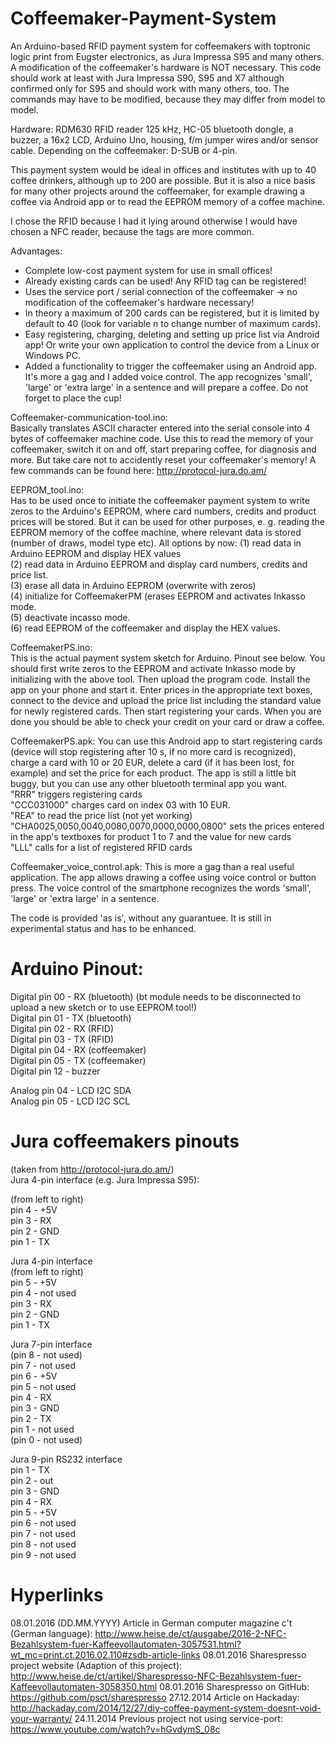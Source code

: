 Coffeemaker-Payment-System
==========================

An Arduino-based RFID payment system for coffeemakers with toptronic logic print from Eugster electronics, as Jura Impressa S95 and many others. A modification of the coffeemaker's hardware is NOT necessary. This code should work at least with Jura Impressa S90, S95 and X7 although confirmed only for S95 and should work with many others, too. The commands may have to be modified, because they may differ from model to model.    
   
Hardware: RDM630 RFID reader 125 kHz, HC-05 bluetooth dongle, a buzzer, a 16x2 LCD, Arduino Uno, housing, f/m jumper wires and/or sensor cable. Depending on the coffeemaker: D-SUB or 4-pin.     

This payment system would be ideal in offices and institutes with up to 40 coffee drinkers, although up to 200 are possible. But it is also a nice basis for many other projects around the coffeemaker, for example drawing a coffee via Android app or to read the EEPROM memory of a coffee machine.    

I chose the RFID because I had it lying around otherwise I would have chosen a NFC reader, because the tags are more common.     
   
Advantages:   
- Complete low-cost payment system for use in small offices!    
- Already existing cards can be used! Any RFID tag can be registered!    
- Uses the service port / serial connection of the coffeemaker -> no modification of the coffeemaker's hardware necessary!   
- In theory a maximum of 200 cards can be registered, but it is limited by default to 40 (look for variable n to change number of maximum cards).   
- Easy registering, charging, deleting and setting up price list via Android app! Or write your own application to control the device from a Linux or Windows PC.   
- Added a functionality to trigger the coffeemaker using an Android app. It's more a gag and I added voice control. The app recognizes 'small', 'large' or 'extra large' in a sentence and will prepare a coffee. Do not forget to place the cup!    
   
Coffeemaker-communication-tool.ino:     
Basically translates ASCII character entered into the serial console into 4 bytes of coffeemaker machine code. Use this to read the memory of your coffeemaker, switch it on and off, start preparing coffee, for diagnosis and more. But take care not to accidently reset your coffeemaker's memory! A few commands can be found here: http://protocol-jura.do.am/   
     
EEPROM_tool.ino:       
Has to be used once to initiate the coffeemaker payment system to write zeros to the Arduino's EEPROM, where card numbers, credits and product prices will be stored. But it can be used for other purposes, e. g. reading the EEPROM memory of the coffee machine, where relevant data is stored (number of draws, model type etc). All options by now:
(1) read data in Arduino EEPROM and display HEX values         
(2) read data in Arduino EEPROM and display card numbers, credits and price list.       
(3) erase all data in Arduino EEPROM (overwrite with zeros)         
(4) initialize for CoffeemakerPM (erases EEPROM and activates Inkasso mode.       
(5) deactivate incasso mode.          
(6) read EEPROM of the coffeemaker and display the HEX values.              
   
CoffeemakerPS.ino:    
This is the actual payment system sketch for Arduino. Pinout see below. You should first write zeros to the EEPROM and activate Inkasso mode by initializing with the above tool. Then upload the program code. Install the app on your phone and start it. Enter prices in the appropriate text boxes, connect to the device and upload the price list including the standard value for newly registered cards. Then start registering your cards. When you are done you should be able to check your credit on your card or draw a coffee.    
   
CoffeemakerPS.apk: You can use this Android app to start registering cards (device will stop registering after 10 s, if no more card is recognized), charge a card with 10 or 20 EUR, delete a card (if it has been lost, for example) and set the price for each product. The app is still a little bit buggy, but you can use any other bluetooth terminal app you want.    
"RRR" triggers registering cards   
"CCC031000" charges card on index 03 with 10 EUR.   
"REA" to read the price list (not yet working)   
"CHA0025,0050,0040,0080,0070,0000,0000,0800" sets the prices entered in the app's textboxes for product 1 to 7 and the value for new cards   
"LLL" calls for a list of registered RFID cards   

Coffeemaker_voice_control.apk: This is more a gag than a real useful application. The app allows drawing a coffee using voice control or button press. The voice control of the smartphone recognizes the words 'small', 'large' or 'extra large' in a sentence. 
   
The code is provided 'as is', without any guarantuee. It is still in experimental status and has to be enhanced.   
   
Arduino Pinout:   
===============   
Digital pin 00 - RX (bluetooth)   (bt module needs to be disconnected to upload a new sketch or to use EEPROM tool!)      
Digital pin 01 - TX (bluetooth)   
Digital pin 02 - RX (RFID)   
Digital pin 03 - TX (RFID)   
Digital pin 04 - RX (coffeemaker)   
Digital pin 05 - TX (coffeemaker)      
Digital pin 12 - buzzer  
   
Analog pin 04 - LCD I2C SDA  
Analog pin 05 - LCD I2C SCL  
   
Jura coffeemakers pinouts  
=========================   
(taken from http://protocol-jura.do.am/)   
Jura 4-pin interface (e.g. Jura Impressa S95):   
     
(from left to right)    
pin 4 - +5V    
pin 3 - RX  
pin 2 - GND  
pin 1 - TX  
    
Jura 4-pin interface  
(from left to right)  
pin 5 - +5V   
pin 4 - not used  
pin 3 - RX  
pin 2 - GND  
pin 1 - TX  
   
Jura 7-pin interface  
(pin 8 - not used)  
pin 7 - not used   
pin 6 - +5V  
pin 5 - not used  
pin 4 - RX   
pin 3 - GND  
pin 2 - TX  
pin 1 - not used  
(pin 0 - not used)  
  
Jura 9-pin RS232 interface  
pin 1 - TX   
pin 2 - out    
pin 3 - GND   
pin 4 - RX   
pin 5 - +5V   
pin 6 - not used  
pin 7 - not used   
pin 8 - not used  
pin 9 - not used  

Hyperlinks
==========
08.01.2016 (DD.MM.YYYY) Article in German computer magazine c't (German language): http://www.heise.de/ct/ausgabe/2016-2-NFC-Bezahlsystem-fuer-Kaffeevollautomaten-3057531.html?wt_mc=print.ct.2016.02.110#zsdb-article-links
08.01.2016 Sharespresso project website (Adaption of this project): http://www.heise.de/ct/artikel/Sharespresso-NFC-Bezahlsystem-fuer-Kaffeevollautomaten-3058350.html
08.01.2016 Sharespresso on GitHub: https://github.com/psct/sharespresso
27.12.2014 Article on Hackaday: http://hackaday.com/2014/12/27/diy-coffee-payment-system-doesnt-void-your-warranty/
24.11.2014 Previous project not using service-port: https://www.youtube.com/watch?v=hGvdymS_08c
